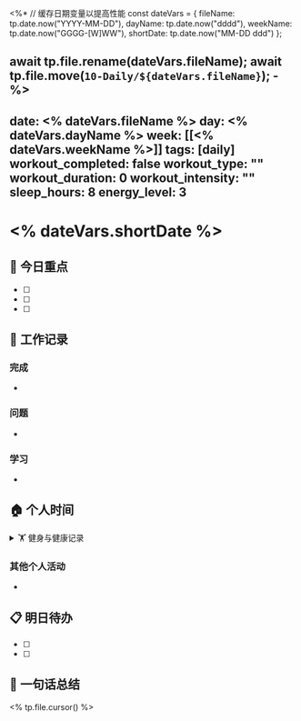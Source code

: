 <%*
// 缓存日期变量以提高性能
const dateVars = {
    fileName: tp.date.now("YYYY-MM-DD"),
    dayName: tp.date.now("dddd"),
    weekName: tp.date.now("GGGG-[W]WW"),
    shortDate: tp.date.now("MM-DD ddd")
};

await tp.file.rename(dateVars.fileName);
await tp.file.move(`10-Daily/${dateVars.fileName}`);
-%>
---
date: <% dateVars.fileName %>
day: <% dateVars.dayName %>
week: [[<% dateVars.weekName %>]]
tags: [daily]
workout_completed: false
workout_type: ""
workout_duration: 0
workout_intensity: ""
sleep_hours: 8
energy_level: 3
---

# <% dateVars.shortDate %>

## 🎯 今日重点
- [ ] 
- [ ] 
- [ ] 

## 💼 工作记录
<!-- area:work -->
### 完成
- 

### 问题
- 

### 学习
- 

## 🏠 个人时间
<!-- area:personal -->

<details>
<summary>🏋️ 健身与健康记录</summary>

### 今日运动
<!-- area:health -->
**运动类型**（勾选一项）：
- [ ] 跑步
- [ ] 力量训练
- [ ] 瑜伽
- [ ] 游泳
- [ ] 骑行
- [ ] 其他：___

**运动详情**：
- **时长**：___分钟
- **强度**：
  - [ ] 轻松
  - [ ] 中等
  - [ ] 高强度
- **地点**：
  - [ ] 家里
  - [ ] 健身房
  - [ ] 户外
  - [ ] 其他：___

### 身体状态
**精力水平**（选择一项）：
- [ ] 😴 很疲惫 (1分)
- [ ] 😐 一般 (2分)
- [ ] 😊 不错 (3分)
- [ ] 😁 很好 (4分)
- [ ] 🔥 充满活力 (5分)

**睡眠情况**：
- **睡眠时长**：___小时
- **睡眠质量**（1-10分）：___

**整体感受**：

### 健身目标进展
- [ ] 完成今日运动计划
- **本周运动**：第___次 / 目标___次
- **备注**：

</details>

### 其他个人活动
- 

## 📋 明日待办
- [ ] 
- [ ] 

## 💭 一句话总结


<% tp.file.cursor() %>